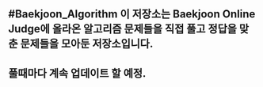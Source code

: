 #Baekjoon_Algorithm
이 저장소는 Baekjoon Online Judge에 올라온 알고리즘 문제들을 직접 풀고 정답을 맞춘 문제들을 모아둔 저장소입니다.
------------
풀때마다 계속 업데이트 할 예정.
-------
